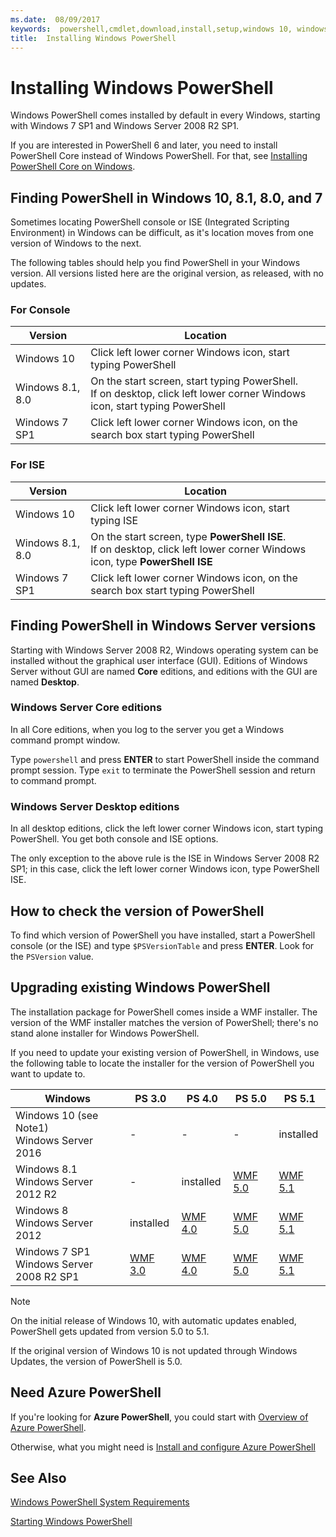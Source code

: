 ```yaml
---
ms.date:  08/09/2017
keywords:  powershell,cmdlet,download,install,setup,windows 10, windows 8.1, windows 8.0,windows 7
title:  Installing Windows PowerShell
---
```

# Installing Windows PowerShell

Windows PowerShell comes installed by default in every Windows, starting with Windows 7 SP1 and Windows Server 2008 R2 SP1.

If you are interested in PowerShell 6 and later, you need to install PowerShell Core instead of Windows PowerShell. For that, see [Installing PowerShell Core on Windows](Installing-PowerShell-Core-on-Windows.md).

## Finding PowerShell in Windows 10, 8.1, 8.0, and 7

Sometimes locating PowerShell console or ISE (Integrated Scripting
Environment) in Windows can be difficult,
as it's location moves from one version of Windows to the next.

The following tables should help you find PowerShell in your Windows version.
All versions listed here are the original version, as released,
with no updates.

### For Console

Version | Location
-- | --
Windows 10 | Click left lower corner Windows icon, start typing PowerShell
Windows 8.1, 8.0 | On the start screen, start typing PowerShell.<br/>If on desktop, click left lower corner Windows icon, start typing PowerShell
Windows 7 SP1 | Click left lower corner Windows icon, on the search box start typing PowerShell

### For ISE

Version | Location
-- | --
Windows 10 | Click left lower corner Windows icon, start typing ISE
Windows 8.1, 8.0 | On the start screen, type **PowerShell ISE**.<br/>If on desktop, click left lower corner Windows icon, type **PowerShell ISE**
Windows 7 SP1 | Click left lower corner Windows icon, on the search box start typing PowerShell

## Finding PowerShell in Windows Server versions

Starting with Windows Server 2008 R2,
Windows operating system can be installed
without the graphical user interface (GUI).
Editions of Windows Server without GUI are named **Core** editions,
and editions with the GUI are named **Desktop**.

### Windows Server Core editions

In all Core editions,
when you log to the server you get a Windows command prompt window.

Type `powershell` and press **ENTER** to start PowerShell
inside the command prompt session.
Type `exit` to terminate the PowerShell session and return to command prompt.

### Windows Server Desktop editions

In all desktop editions,
click the left lower corner Windows icon, start typing PowerShell.
You get both console and ISE options.

The only exception to the above rule is the ISE
in Windows Server 2008 R2 SP1;
in this case, click the left lower corner Windows icon,
type PowerShell ISE.

## How to check the version of PowerShell

To find which version of PowerShell you have installed,
start a PowerShell console (or the ISE) and type `$PSVersionTable`
and press **ENTER**. Look for the `PSVersion` value.

## Upgrading existing Windows PowerShell

The installation package for PowerShell comes inside a WMF installer.
The version of the WMF installer matches the version of PowerShell;
there's no stand alone installer for Windows PowerShell.

If you need to update your existing version of PowerShell,
in Windows, use the following table to locate the installer for the version
of PowerShell you want to update to.

Windows | PS 3.0 | PS 4.0 | PS 5.0 | PS 5.1 |
--|--|--|--|--|
Windows 10 (see Note1)<br/>Windows Server 2016 | - | - | - | installed
Windows 8.1<br/>Windows Server 2012 R2 | - | installed | [WMF 5.0](https://www.microsoft.com/en-us/download/details.aspx?id=50395) | [WMF 5.1](https://www.microsoft.com/en-us/download/details.aspx?id=54616)
Windows 8<br/>Windows Server 2012 | installed | [WMF 4.0](https://www.microsoft.com/en-us/download/details.aspx?id=40855) | [WMF 5.0](https://www.microsoft.com/en-us/download/details.aspx?id=50395) | [WMF 5.1](https://www.microsoft.com/en-us/download/details.aspx?id=54616)
Windows 7 SP1<br/>Windows Server 2008 R2 SP1 | [WMF 3.0](https://www.microsoft.com/en-us/download/details.aspx?id=34595) | [WMF 4.0](https://www.microsoft.com/en-us/download/details.aspx?id=40855) | [WMF 5.0](https://www.microsoft.com/en-us/download/details.aspx?id=50395) | [WMF 5.1](https://www.microsoft.com/en-us/download/details.aspx?id=54616)

> [!NOTE]
>
> On the initial release of Windows 10, with automatic updates enabled, PowerShell gets updated from version 5.0 to 5.1.
>
> If the original version of Windows 10 is not updated through Windows Updates, the version of PowerShell is 5.0.

## Need Azure PowerShell

If you're looking for **Azure PowerShell**,
you could start with [Overview of Azure PowerShell](/powershell/azure/overview).

Otherwise, what you might need is
[Install and configure Azure PowerShell](/powershell/azure/install-azurerm-ps)

## See Also

[Windows PowerShell System Requirements](Windows-PowerShell-System-Requirements.md)

[Starting Windows PowerShell](Starting-Windows-PowerShell.md)